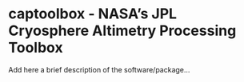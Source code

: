 # captoolbox - NASA’s JPL Cryosphere Altimetry Processing Toolbox

Add here a brief description of the software/package...

